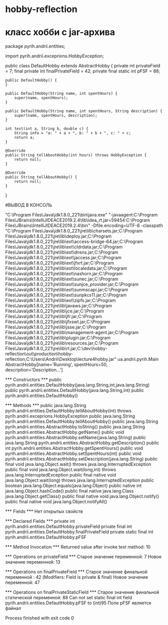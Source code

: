 # hobby-reflection

# класс хобби с jar-архива
package pyrih.andrii.entities;

import pyrih.andrii.exceprions.HobbyException;

public class DefaultHobby extends AbstractHobby {
    private int privateField = 7;
    final private int finalPrivateField = 42;
    private final static int pFSF = 88;

    public DefaultHobby() {
    }

    public DefaultHobby(String name, int spentHours) {
        super(name, spentHours);
    }

    public DefaultHobby(String name, int spentHours, String description) {
        super(name, spentHours, description);
    }

    int test(int a, String b, double c) {
        String info = "a: " + a + ", b: " + b + ", c: " + c;
        return a;
    }

    @Override
    public String tellAboutHobby(int hours) throws HobbyException {
        return null;
    }

    @Override
    public String tellAboutHobby() {
        return null;
    }
}

#ВЫВОД В КОНСОЛЬ

"C:\Program Files\Java\jdk1.8.0_221\bin\java.exe" "-javaagent:C:\Program Files\JBrains\IntelliJIDEACE2019.2.4\lib\idea_rt.jar=59454:C:\Program Files\JBrains\IntelliJIDEACE2019.2.4\bin" -Dfile.encoding=UTF-8 -classpath "C:\Program Files\Java\jdk1.8.0_221\jre\lib\charsets.jar;C:\Program Files\Java\jdk1.8.0_221\jre\lib\deploy.jar;C:\Program Files\Java\jdk1.8.0_221\jre\lib\ext\access-bridge-64.jar;C:\Program Files\Java\jdk1.8.0_221\jre\lib\ext\cldrdata.jar;C:\Program Files\Java\jdk1.8.0_221\jre\lib\ext\dnsns.jar;C:\Program Files\Java\jdk1.8.0_221\jre\lib\ext\jaccess.jar;C:\Program Files\Java\jdk1.8.0_221\jre\lib\ext\jfxrt.jar;C:\Program Files\Java\jdk1.8.0_221\jre\lib\ext\localedata.jar;C:\Program Files\Java\jdk1.8.0_221\jre\lib\ext\nashorn.jar;C:\Program Files\Java\jdk1.8.0_221\jre\lib\ext\sunec.jar;C:\Program Files\Java\jdk1.8.0_221\jre\lib\ext\sunjce_provider.jar;C:\Program Files\Java\jdk1.8.0_221\jre\lib\ext\sunmscapi.jar;C:\Program Files\Java\jdk1.8.0_221\jre\lib\ext\sunpkcs11.jar;C:\Program Files\Java\jdk1.8.0_221\jre\lib\ext\zipfs.jar;C:\Program Files\Java\jdk1.8.0_221\jre\lib\javaws.jar;C:\Program Files\Java\jdk1.8.0_221\jre\lib\jce.jar;C:\Program Files\Java\jdk1.8.0_221\jre\lib\jfr.jar;C:\Program Files\Java\jdk1.8.0_221\jre\lib\jfxswt.jar;C:\Program Files\Java\jdk1.8.0_221\jre\lib\jsse.jar;C:\Program Files\Java\jdk1.8.0_221\jre\lib\management-agent.jar;C:\Program Files\Java\jdk1.8.0_221\jre\lib\plugin.jar;C:\Program Files\Java\jdk1.8.0_221\jre\lib\resources.jar;C:\Program Files\Java\jdk1.8.0_221\jre\lib\rt.jar;C:\dev\hobby-reflection\out\production\hobby-reflection;C:\Users\Andrii\Desktop\lecture4hobby.jar" ua.andrii.pyrih.Main
AbstractHobby[name='Running', spentHours=50, description='Description...']


*** Constructors ***
public pyrih.andrii.entities.DefaultHobby(java.lang.String,int,java.lang.String)
public pyrih.andrii.entities.DefaultHobby(java.lang.String,int)
public pyrih.andrii.entities.DefaultHobby()

*** Methods ***
public java.lang.String pyrih.andrii.entities.DefaultHobby.tellAboutHobby(int) throws pyrih.andrii.exceprions.HobbyException
public java.lang.String pyrih.andrii.entities.DefaultHobby.tellAboutHobby()
public java.lang.String pyrih.andrii.entities.AbstractHobby.toString()
public java.lang.String pyrih.andrii.entities.AbstractHobby.getName()
public void pyrih.andrii.entities.AbstractHobby.setName(java.lang.String)
public java.lang.String pyrih.andrii.entities.AbstractHobby.getDescription()
public int pyrih.andrii.entities.AbstractHobby.getSpentHours()
public void pyrih.andrii.entities.AbstractHobby.setSpentHours(int)
public void pyrih.andrii.entities.AbstractHobby.setDescription(java.lang.String)
public final void java.lang.Object.wait() throws java.lang.InterruptedException
public final void java.lang.Object.wait(long,int) throws java.lang.InterruptedException
public final native void java.lang.Object.wait(long) throws java.lang.InterruptedException
public boolean java.lang.Object.equals(java.lang.Object)
public native int java.lang.Object.hashCode()
public final native java.lang.Class java.lang.Object.getClass()
public final native void java.lang.Object.notify()
public final native void java.lang.Object.notifyAll()

*** Fields ***
Нет открытых свойств

*** Declared Fields ***
private int pyrih.andrii.entities.DefaultHobby.privateField
private final int pyrih.andrii.entities.DefaultHobby.finalPrivateField
private static final int pyrih.andrii.entities.DefaultHobby.pFSF

*** Method Invocation ***
Returned value after invoke test method: 10

*** Operations on privateField ***
Старое значение переменной: 7
Новое значение переменной: 13

*** Operations on finalPrivateField ***
Старое значение финальной переменной : 42 (Modifiers: Field is private & final)
Новое значение переменной: 47

*** Operations on finalPrivateStaticField ***
Старое значение финальной статической переменной: 88
Can not set static final int field pyrih.andrii.entities.DefaultHobby.pFSF to (int)95
Поле pFSF является файнал

Process finished with exit code 0
